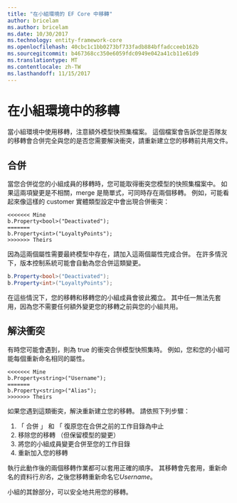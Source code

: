 ```yaml
---
title: "在小組環境的 EF Core 中移轉"
author: bricelam
ms.author: bricelam
ms.date: 10/30/2017
ms.technology: entity-framework-core
ms.openlocfilehash: 40cbc1c1bb0273bf733fadb884bffadcceeb162b
ms.sourcegitcommit: b467368cc350e6059fdc0949e042a41cb11e61d9
ms.translationtype: MT
ms.contentlocale: zh-TW
ms.lasthandoff: 11/15/2017
---
```

<a name="migrations-in-team-environments"></a>在小組環境中的移轉
===============================
當小組環境中使用移轉，注意額外模型快照集檔案。 這個檔案會告訴您是否隊友的移轉會合併完全與您的是否您需要解決衝突，請重新建立您的移轉前共用文件。

<a name="merging"></a>合併
-------
當您合併從您的小組成員的移轉時，您可能取得衝突您模型的快照集檔案中。 如果這兩項變更是不相關，merge 是簡單式，可同時存在兩個移轉。 例如，可能看起來像這樣的 customer 實體類型設定中會出現合併衝突：

    <<<<<<< Mine
    b.Property<bool>("Deactivated");
    =======
    b.Property<int>("LoyaltyPoints");
    >>>>>>> Theirs

因為這兩個屬性需要最終模型中存在，請加入這兩個屬性完成合併。 在許多情況下，版本控制系統可能會自動為您合併這類變更。

``` csharp
b.Property<bool>("Deactivated");
b.Property<int>("LoyaltyPoints");
```

在這些情況下，您的移轉和移轉您的小組成員會彼此獨立。 其中任一無法先套用，因為您不需要任何額外變更您的移轉之前與您的小組共用。

<a name="resolving-conflicts"></a>解決衝突
-------------------
有時您可能會遇到，則為 true 的衝突合併模型快照集時。 例如，您和您的小組可能每個重新命名相同的屬性。

    <<<<<<< Mine
    b.Property<string>("Username");
    =======
    b.Property<string>("Alias");
    >>>>>>> Theirs

如果您遇到這類衝突，解決重新建立您的移轉。 請依照下列步驟：

1. 「 合併 」 和 「 復原您在合併之前的工作目錄為中止
2. 移除您的移轉 （但保留模型的變更）
3. 將您的小組成員變更合併至您的工作目錄
4. 重新加入您的移轉

執行此動作後的兩個移轉作業都可以套用正確的順序。 其移轉會先套用，重新命名的資料行*別名*，之後您移轉重新命名它*Username*。

小組的其餘部分，可以安全地共用您的移轉。
